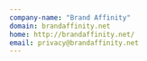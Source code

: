```yaml
---
company-name: "Brand Affinity"
domain: brandaffinity.net
home: http://brandaffinity.net/
email: privacy@brandaffinity.net
---
```




